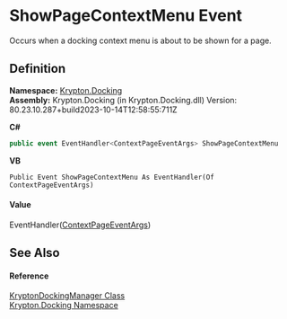 # ShowPageContextMenu Event


Occurs when a docking context menu is about to be shown for a page.



## Definition
**Namespace:** <a href="98399376-cf41-9454-4b4d-4fab2ca20bc7.md">Krypton.Docking</a>  
**Assembly:** Krypton.Docking (in Krypton.Docking.dll) Version: 80.23.10.287+build2023-10-14T12:58:55:711Z

**C#**
``` C#
public event EventHandler<ContextPageEventArgs> ShowPageContextMenu
```
**VB**
``` VB
Public Event ShowPageContextMenu As EventHandler(Of ContextPageEventArgs)
```



#### Value
EventHandler(<a href="46da8e0c-ab64-c2ba-30e1-6754d722c909.md">ContextPageEventArgs</a>)

## See Also


#### Reference
<a href="6c9c237d-95cb-a4ce-72c6-cd7684d3287e.md">KryptonDockingManager Class</a>  
<a href="98399376-cf41-9454-4b4d-4fab2ca20bc7.md">Krypton.Docking Namespace</a>  
